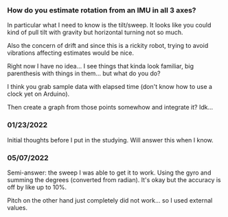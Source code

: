 ### How do you estimate rotation from an IMU in all 3 axes?

In particular what I need to know is the tilt/sweep. It looks like you could kind of pull tilt with gravity but horizontal turning not so much.

Also the concern of drift and since this is a rickity robot, trying to avoid vibrations affecting estimates would be nice.

Right now I have no idea... I see things that kinda look familiar, big parenthesis with things in them... but what do you do?

I think you grab sample data with elapsed time (don't know how to use a clock yet on Arduino).

Then create a graph from those points somewhow and integrate it? Idk...

### 01/23/2022
Initial thoughts before I put in the studying. Will answer this when I know.

### 05/07/2022
Semi-answer: the sweep I was able to get it to work. Using the gyro and summing the degrees (converted from radian). It's okay but the accuracy is off by like up to 10%.

Pitch on the other hand just completely did not work... so I used external values.